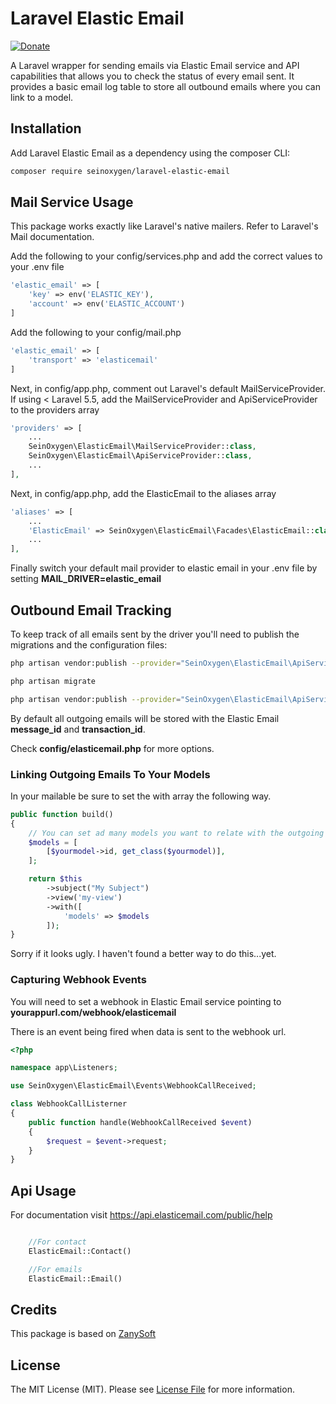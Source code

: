 # Laravel Elastic Email #

[![Donate](https://img.shields.io/badge/Donate-PayPal-green.svg)](https://www.paypal.com/donate/?hosted_button_id=6CYVR8U4VDMAA)

A Laravel wrapper for sending emails via Elastic Email service and API capabilities that allows you to check the status of every email sent.
It provides a basic email log table to store all outbound emails where you can link to a model.

## Installation

Add Laravel Elastic Email as a dependency using the composer CLI:

```bash
composer require seinoxygen/laravel-elastic-email
```

## Mail Service Usage

This package works exactly like Laravel's native mailers. Refer to Laravel's Mail documentation.

Add the following to your config/services.php and add the correct values to your .env file

```php
'elastic_email' => [
	'key' => env('ELASTIC_KEY'),
	'account' => env('ELASTIC_ACCOUNT')
]
```

Add the following to your config/mail.php

```php
'elastic_email' => [
	'transport' => 'elasticemail'
]
```

Next, in config/app.php, comment out Laravel's default MailServiceProvider. If using < Laravel 5.5, add the MailServiceProvider and ApiServiceProvider to the providers array

```php
'providers' => [
    ...
    SeinOxygen\ElasticEmail\MailServiceProvider::class,
    SeinOxygen\ElasticEmail\ApiServiceProvider::class,
    ...
],
```

Next, in config/app.php, add the ElasticEmail to the aliases array

```php
'aliases' => [
    ...
    'ElasticEmail' => SeinOxygen\ElasticEmail\Facades\ElasticEmail::class,
    ...
],
```

Finally switch your default mail provider to elastic email in your .env file by setting **MAIL_DRIVER=elastic_email**

## Outbound Email Tracking

To keep track of all emails sent by the driver you'll need to publish the migrations and the configuration files:

```bash
php artisan vendor:publish --provider="SeinOxygen\ElasticEmail\ApiServiceProvider" --tag="migrations"
```

```bash
php artisan migrate
```

```bash
php artisan vendor:publish --provider="SeinOxygen\ElasticEmail\ApiServiceProvider" --tag="config"
```

By default all outgoing emails will be stored with the Elastic Email **message_id** and **transaction_id**.

Check **config/elasticemail.php** for more options.

### Linking Outgoing Emails To Your Models ###

In your mailable be sure to set the with array the following way.

```php
public function build()
{
    // You can set ad many models you want to relate with the outgoing email
    $models = [
        [$yourmodel->id, get_class($yourmodel)],
    ];

    return $this
        ->subject("My Subject")
        ->view('my-view')
        ->with([
            'models' => $models
        ]);
}
```

Sorry if it looks ugly. I haven't found a better way to do this...yet.

### Capturing Webhook Events ###

You will need to set a webhook in Elastic Email service pointing to **yourappurl.com/webhook/elasticemail**

There is an event being fired when data is sent to the webhook url.

```php
<?php

namespace app\Listeners;

use SeinOxygen\ElasticEmail\Events\WebhookCallReceived;

class WebhookCallListerner
{
    public function handle(WebhookCallReceived $event)
    {
        $request = $event->request;
    }
}
```

## Api Usage

For documentation visit https://api.elasticemail.com/public/help

```php

    //For contact
    ElasticEmail::Contact()

    //For emails
    ElasticEmail::Email()

```

## Credits

This package is based on [ZanySoft](https://github.com/zanysoft/laravel-elastic-email)

## License

The MIT License (MIT). Please see [License File](LICENSE.md) for more information.
